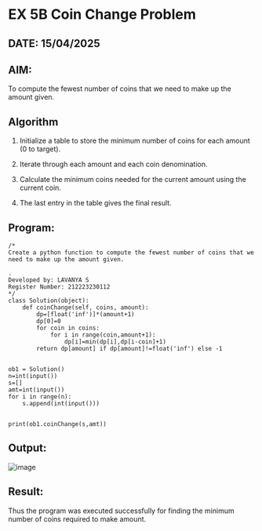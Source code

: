 # EX 5B Coin Change Problem
## DATE: 15/04/2025
## AIM:
To compute the fewest number of coins that we need to make up the amount given.


## Algorithm
1. Initialize a table to store the minimum number of coins for each amount (0 to target).

2. Iterate through each amount and each coin denomination.

3. Calculate the minimum coins needed for the current amount using the current coin.

4. The last entry in the table gives the final result.
 

## Program:
```
/*
Create a python function to compute the fewest number of coins that we need to make up the amount given.

.
Developed by: LAVANYA S
Register Number: 212223230112
*/
class Solution(object):
    def coinChange(self, coins, amount):
        dp=[float('inf')]*(amount+1)
        dp[0]=0
        for coin in coins:
            for i in range(coin,amount+1):
                dp[i]=min(dp[i],dp[i-coin]+1)
        return dp[amount] if dp[amount]!=float('inf') else -1
      

ob1 = Solution()
n=int(input())
s=[]
amt=int(input())
for i in range(n):
    s.append(int(input()))


print(ob1.coinChange(s,amt))
```

## Output:

![image](https://github.com/user-attachments/assets/c6d3c55d-b6ef-4ad4-9eea-d720434bbb10)



## Result:
Thus the program was executed successfully for finding the minimum number of coins required to make amount.
